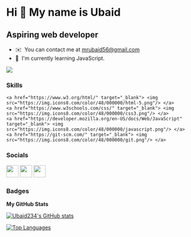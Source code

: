 Hi 👋 My name is Ubaid
======================

Aspiring web developer
----------------------

* ✉️  You can contact me at [mrubaid56@gmail.com](mailto:mrubaid56@gmail.com)
* 🧠  I'm currently learning JavaScript.

<a href="https://www.twitter.com/codewithubaid" target="_blank" rel="noreferrer"><img
src="https://img.shields.io/twitter/follow/codewithubaid?logo=twitter&style=for-the-badge&color=0891b2&labelColor=1c1917"
/></a>

### Skills

<p align="left"> 
   
    <a href="https://www.w3.org/html/" target="_blank"> <img src="https://img.icons8.com/color/48/000000/html-5.png"/> </a> 
    <a href="https://www.w3schools.com/css/" target="_blank"> <img src="https://img.icons8.com/color/48/000000/css3.png"/> </a> 
    <a href="https://developer.mozilla.org/en-US/docs/Web/JavaScript" target="_blank"> <img src="https://img.icons8.com/color/48/000000/javascript.png"/> </a>
    <a href="https://git-scm.com/" target="_blank"> <img src="https://img.icons8.com/color/48/000000/git.png"/> </a> 
    
</p>


### Socials

<p align="left"> <a href="https://www.github.com/Ubaid234" target="_blank" rel="noreferrer"><img src="https://raw.githubusercontent.com/danielcranney/readme-generator/main/public/icons/socials/github.svg" width="32" height="32" /></a> <a href="https://www.linkedin.com/in/mr-ubaid-/" target="_blank" rel="noreferrer"><img src="https://raw.githubusercontent.com/danielcranney/readme-generator/main/public/icons/socials/linkedin.svg" width="32" height="32" /></a> <a href="https://www.twitter.com/codewithubaid" target="_blank" rel="noreferrer"><img src="https://raw.githubusercontent.com/danielcranney/readme-generator/main/public/icons/socials/twitter.svg" width="32" height="32" /></a></p>

### Badges

<b>My GitHub Stats</b>

<a href="http://www.github.com/Ubaid234"><img src="https://github-readme-stats.vercel.app/api?username=Ubaid234&show_icons=true&hide=&count_private=true&title_color=0891b2&text_color=ffffff&icon_color=0891b2&bg_color=1c1917&hide_border=true&show_icons=true" alt="Ubaid234's GitHub stats" /></a>

<a href="https://github.com/Ubaid234" align="left"><img src="https://github-readme-stats.vercel.app/api/top-langs/?username=Ubaid234&langs_count=10&title_color=0891b2&text_color=ffffff&icon_color=0891b2&bg_color=1c1917&hide_border=true&locale=en&custom_title=Top%20%Languages" alt="Top Languages" /></a>
